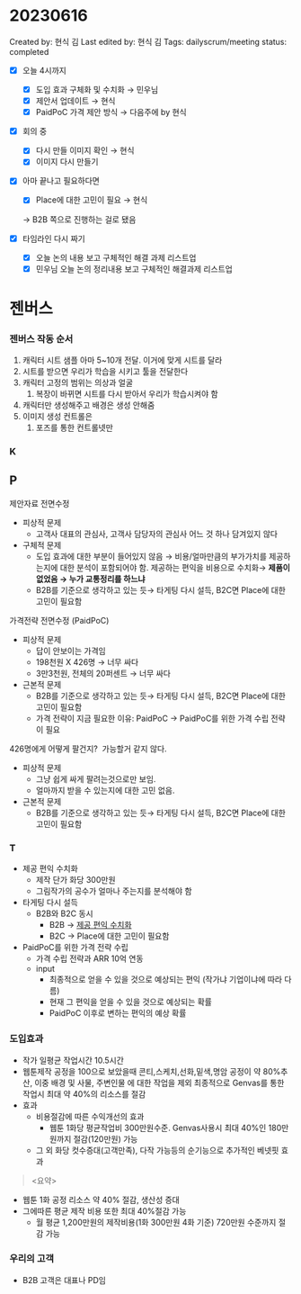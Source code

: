 # 20230616

Created by: 현식 김
Last edited by: 현식 김
Tags: dailyscrum/meeting
status: completed

- [x]  오늘 4시까지
    - [x]  도입 효과 구체화 및 수치화 → 민우님
    - [x]  제안서 업데이트 → 현식
    - [x]  PaidPoC 가격 제안 방식 → 다음주에 by 현식
- [x]  회의 중
    - [x]  다시 만들 이미지 확인 → 현식
    - [x]  이미지 다시 만들기
- [x]  아마 끝나고 필요하다면
    - [x]  Place에 대한 고민이 필요 → 현식
    
    → B2B 쪽으로 진행하는 걸로 됐음
    
- [x]  타임라인 다시 짜기
    - [x]  오늘 논의 내용 보고 구체적인 해결 과제 리스트업
    - [x]  민우님 오늘 논의 정리내용 보고 구체적인 해결과제 리스트업

# 젠버스

### 젠버스 작동 순서

1. 캐릭터 시트 샘플 아마 5~10개 전달. 이거에 맞게 시트를 달라
2. 시트를 받으면 우리가 학습을 시키고 툴을 전달한다
3. 캐릭터 고정의 범위는 의상과 얼굴
    1. 복장이 바뀌면 시트를 다시 받아서 우리가 학습시켜야 함
4. 캐릭터만 생성해주고 배경은 생성 안해줌
5. 이미지 생성 컨트롤은
    1. 포즈를 통한 컨트롤넷만

### K

## P

제안자료 전면수정 

- 피상적 문제
    - 고객사 대표의 관심사, 고객사 담당자의 관심사 어느 것 하나 담겨있지 않다
- 구체적 문제
    - 도입 효과에 대한 부분이 들어있지 않음 → 비용/얼마만큼의 부가가치를 제공하는지에 대한 분석이 포함되어야 함. 제공하는 편익을 비용으로 수치화→ **제품이 없었음  → 누가 교통정리를 하느냐**
    - B2B를 기준으로 생각하고 있는 듯→ 타게팅 다시 설득, B2C면 Place에 대한 고민이 필요함

가격전략 전면수정 (PaidPoC) 

- 피상적 문제
    - 답이 안보이는 가격임
    - 198천원 X 426명 → 너무 싸다
    - 3만3천원, 전체의 20퍼센트 → 너무 싸다
- 근본적 문제
    - B2B를 기준으로 생각하고 있는 듯→ 타게팅 다시 설득, B2C면 Place에 대한 고민이 필요함
    - 가격 전략이 지금 필요한 이유: PaidPoC → PaidPoC를 위한 가격 수립 전략이 필요

426명에게 어떻게 팔건지?  가능할거 같지 않다.

- 피상적 문제
    - 그냥 쉽게 싸게 팔려는것으로만 보임.
    - 얼마까지 받을 수 있는지에 대한 고민 없음.
- 근본적 문제
    - B2B를 기준으로 생각하고 있는 듯→ 타게팅 다시 설득, B2C면 Place에 대한 고민이 필요함

### T

- 제공 편익 수치화
    - 제작 단가 화당 300만원
    - 그림작가의 공수가 얼마나 주는지를 분석해야 함
- 타게팅 다시 설득
    - B2B와 B2C 동시
        - B2B → [제공 편익 수치화](20230616%20974c5ce79a8e439f99131c4f254f28db.md)
        - B2C → Place에 대한 고민이 필요함
- PaidPoC를 위한 가격 전략 수립
    - 가격 수립 전략과 ARR 10억 연동
    - input
        - 최종적으로 얻을 수 있을 것으로 예상되는 편익 (작가냐 기업이냐에 따라 다름)
        - 현재 그 편익을 얻을 수 있을 것으로 예상되는 확률
        - PaidPoC 이후로 변하는 편익의 예상 확률

### 도입효과

- 작가 일평균 작업시간 10.5시간
- 웹툰제작 공정을 100으로 보았을때 콘티,스케치,선화,밑색,명암 공정이 약 80%추산, 이중 배경 및 사물, 주변인물 에 대한 작업을 제외 최종적으로 Genvas를 통한 작업시 최대 약 40%의 리소스를 절감
- 효과
    - 비용절감에 따른 수익개선의 효과
        - 웹툰 1화당 평균작업비 300만원수준. Genvas사용시 최대 40%인 180만원까지 절감(120만원) 가능
    - 그 외 화당 컷수증대(고객만족), 다작 가능등의 순기능으로 추가적인 베넷핏 효과

> <요약>
> 
- 웹툰 1화 공정 리소스 약 40% 절감, 생산성 증대
- 그에따른 평균 제작 비용 또한 최대 40%절감 가능
    - 월 평균 1,200만원의 제작비용(1화 300만원 4화 기준) 720만원 수준까지 절감 가능

### 우리의 고객

- B2B 고객은 대표나 PD임